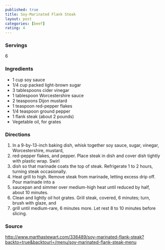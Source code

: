 ```yaml
---
published: true
title: Soy-Marinated Flank Steak
layout: post
categories: [beef]
rating: 4
---
```

### Servings
6

### Ingredients
- 1 cup soy sauce
- 1/4 cup packed light-brown sugar
- 3 tablespoons cider vinegar
- 1 tablespoon Worcestershire sauce
- 2 teaspoons Dijon mustard
- 1 teaspoon red-pepper flakes
- 1/4 teaspoon ground pepper
- 1 flank steak (about 2 pounds)
- Vegetable oil, for grates


### Directions
1. In a 9-by-13-inch baking dish, whisk together soy sauce, sugar, vinegar, Worcestershire, mustard,
2. red-pepper flakes, and pepper. Place steak in dish and cover dish tightly with plastic wrap. Swirl
3. dish so that marinade coats the top of steak. Refrigerate 1 to 2 hours, turning steak occasionally.
4. Heat grill to high. Remove steak from marinade, letting excess drip off. Pour marinade into a
5. saucepan and simmer over medium-high heat until reduced by half, about 10 minutes.
6. Clean and lightly oil hot grates. Grill steak, covered, 6 minutes; turn, brush with glaze, and
7. grill until medium-rare, 6 minutes more. Let rest 8 to 10 minutes before slicing.

### Source
<a href="http://www.marthastewart.com/336489/soy-marinated-flank-steak?backto=true&backtourl=/menu/soy-marinated-flank-steak-menu" target="new">http://www.marthastewart.com/336489/soy-marinated-flank-steak?backto=true&backtourl=/menu/soy-marinated-flank-steak-menu</a>
